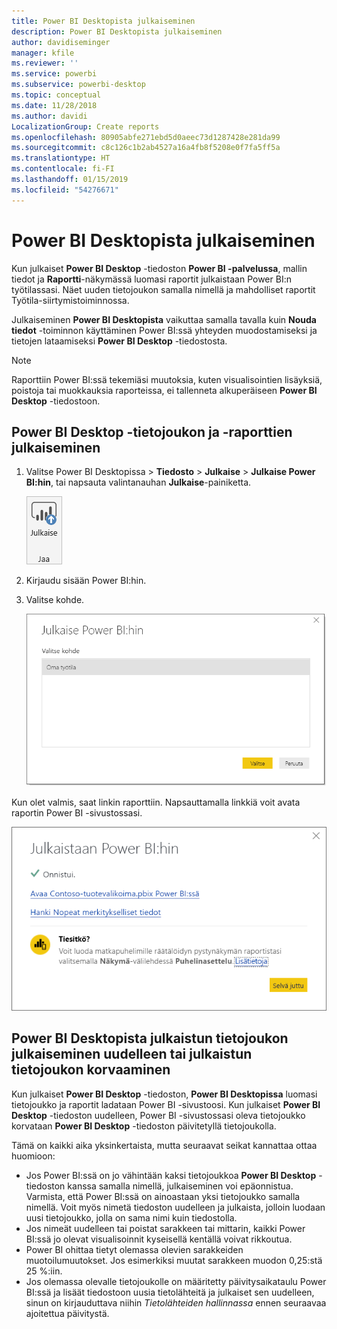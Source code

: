 ```yaml
---
title: Power BI Desktopista julkaiseminen
description: Power BI Desktopista julkaiseminen
author: davidiseminger
manager: kfile
ms.reviewer: ''
ms.service: powerbi
ms.subservice: powerbi-desktop
ms.topic: conceptual
ms.date: 11/28/2018
ms.author: davidi
LocalizationGroup: Create reports
ms.openlocfilehash: 80905abfe271ebd5d0aeec73d1287428e281da99
ms.sourcegitcommit: c8c126c1b2ab4527a16a4fb8f5208e0f7fa5ff5a
ms.translationtype: HT
ms.contentlocale: fi-FI
ms.lasthandoff: 01/15/2019
ms.locfileid: "54276671"
---
```

# <a name="publish-from-power-bi-desktop"></a>Power BI Desktopista julkaiseminen
Kun julkaiset **Power BI Desktop** -tiedoston **Power BI -palvelussa**, mallin tiedot ja **Raportti**-näkymässä luomasi raportit julkaistaan Power BI:n työtilassasi. Näet uuden tietojoukon samalla nimellä ja mahdolliset raportit Työtila-siirtymistoiminnossa.

Julkaiseminen **Power BI Desktopista** vaikuttaa samalla tavalla kuin **Nouda tiedot** -toiminnon käyttäminen Power BI:ssä yhteyden muodostamiseksi ja tietojen lataamiseksi **Power BI Desktop** -tiedostosta.

> [!NOTE]
> Raporttiin Power BI:ssä tekemiäsi muutoksia, kuten visualisointien lisäyksiä, poistoja tai muokkauksia raporteissa, ei tallenneta alkuperäiseen **Power BI Desktop** -tiedostoon.
> 
> 

## <a name="to-publish-a-power-bi-desktop-dataset-and-reports"></a>Power BI Desktop -tietojoukon ja -raporttien julkaiseminen
1. Valitse Power BI Desktopissa \> **Tiedosto** \> **Julkaise** \> **Julkaise Power BI:hin**, tai napsauta valintanauhan **Julkaise**-painiketta.  

   ![Julkaise-painike](media/desktop-upload-desktop-files/pbid_publish_publishbutton.png)

2. Kirjaudu sisään Power BI:hin.
3. Valitse kohde.

   ![Julkaisukohteen valitseminen](media/desktop-upload-desktop-files/pbid_publish_select_destination.png)

Kun olet valmis, saat linkin raporttiin. Napsauttamalla linkkiä voit avata raportin Power BI -sivustossasi.

![Julkaiseminen onnistui -valintaikkuna](media/desktop-upload-desktop-files/pbid_publish_success.png)

## <a name="re-publish-or-replace-a-dataset-published-from-power-bi-desktop"></a>Power BI Desktopista julkaistun tietojoukon julkaiseminen uudelleen tai julkaistun tietojoukon korvaaminen
Kun julkaiset **Power BI Desktop** -tiedoston, **Power BI Desktopissa** luomasi tietojoukko ja raportit ladataan Power BI -sivustoosi. Kun julkaiset **Power BI Desktop** -tiedoston uudelleen, Power BI -sivustossasi oleva tietojoukko korvataan **Power BI Desktop** -tiedoston päivitetyllä tietojoukolla.

Tämä on kaikki aika yksinkertaista, mutta seuraavat seikat kannattaa ottaa huomioon:

* Jos Power BI:ssä on jo vähintään kaksi tietojoukkoa **Power BI Desktop** -tiedoston kanssa samalla nimellä, julkaiseminen voi epäonnistua. Varmista, että Power BI:ssä on ainoastaan yksi tietojoukko samalla nimellä. Voit myös nimetä tiedoston uudelleen ja julkaista, jolloin luodaan uusi tietojoukko, jolla on sama nimi kuin tiedostolla.
* Jos nimeät uudelleen tai poistat sarakkeen tai mittarin, kaikki Power BI:ssä jo olevat visualisoinnit kyseisellä kentällä voivat rikkoutua. 
* Power BI ohittaa tietyt olemassa olevien sarakkeiden muotoilumuutokset. Jos esimerkiksi muutat sarakkeen muodon 0,25:stä 25 %:iin.
* Jos olemassa olevalle tietojoukolle on määritetty päivitysaikataulu Power BI:ssä ja lisäät tiedostoon uusia tietolähteitä ja julkaiset sen uudelleen, sinun on kirjauduttava niihin *Tietolähteiden hallinnassa* ennen seuraavaa ajoitettua päivitystä.

